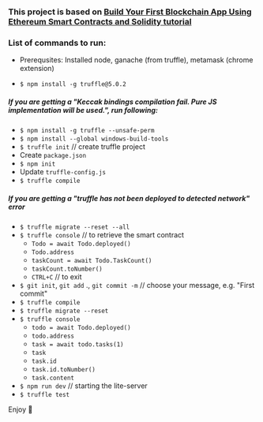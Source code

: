 
### This project is based on [Build Your First Blockchain App Using Ethereum Smart Contracts and Solidity  tutorial](https://www.youtube.com/watch?v=coQ5dg8wM2o) ### 
### List of commands to run: ###
* Prerequsites: Installed node, ganache (from truffle), metamask (chrome extension)
- `$ npm install -g truffle@5.0.2`
##### If you are getting a "Keccak bindings compilation fail. Pure JS implementation will be used.", run following:
- `$ npm install -g truffle --unsafe-perm`
- `$ npm install --global windows-build-tools`
- `$ truffle init` // create truffle project
- Create `package.json`
- `$ npm init`
- Update `truffle-config.js`
- `$ truffle compile` 
##### If you are getting  a "truffle has not been deployed to detected network" error
- `$ truffle migrate --reset --all` 
- `$ truffle console` // to retrieve the smart contract
    - `Todo = await Todo.deployed()`
    - `Todo.address`
    - `taskCount = await Todo.TaskCount()`
    - `taskCount.toNumber()`
    - `CTRL+C` // to exit
- `$ git init`, `git add` ., `git commit -m` // choose your message, e.g. "First commit"
- `$ truffle compile`
- `$ truffle migrate --reset`
- `$ truffle console`
    - `todo = await Todo.deployed()`
    - `todo.address`
    - `task = await todo.tasks(1)`
    - `task`
    - `task.id`
    - `task.id.toNumber()`
    - `task.content`
- `$ npm run dev` // starting the lite-server
- `$ truffle test`

Enjoy 🌹

